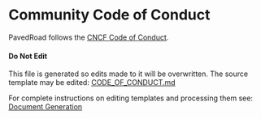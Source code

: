# Community Code of Conduct

PavedRoad follows the [CNCF Code of Conduct](https://github.com/cncf/foundation/blob/master/code-of-conduct.md).

#### Do Not Edit
This file is generated so edits made to it will be overwritten.
The source template may be edited:
[CODE_OF_CONDUCT.md](/assets/templates/default/CODE_OF_CONDUCT.md)

For complete instructions on editing templates and processing them see:
[Document Generation](/assets/README.md)
